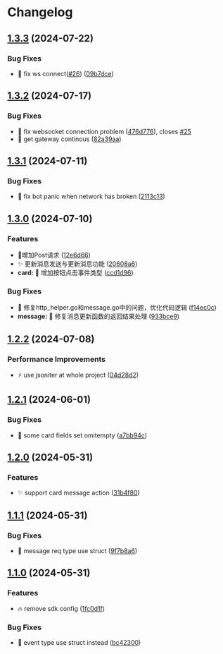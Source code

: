 # Changelog

## [1.3.3](https://github.com/Aimerny/kook-go/compare/v1.3.2...v1.3.3) (2024-07-22)


### Bug Fixes

* :bug: fix ws connect([#26](https://github.com/Aimerny/kook-go/issues/26)) ([09b7dce](https://github.com/Aimerny/kook-go/commit/09b7dce7bf2688c0b6dcbb5b3d07137120d9b550))

## [1.3.2](https://github.com/Aimerny/kook-go/compare/v1.3.1...v1.3.2) (2024-07-17)


### Bug Fixes

* :bug: fix websocket connection problem ([476d776](https://github.com/Aimerny/kook-go/commit/476d7768cd46eb80bf3bc666bc5e6484a884566b)), closes [#25](https://github.com/Aimerny/kook-go/issues/25)
* :bug: get gateway continous ([82a39aa](https://github.com/Aimerny/kook-go/commit/82a39aa474660d42ac49b2b283df5ad0b356e3b0))

## [1.3.1](https://github.com/Aimerny/kook-go/compare/v1.3.0...v1.3.1) (2024-07-11)


### Bug Fixes

* :bug: fix bot panic when network has broken ([2113c13](https://github.com/Aimerny/kook-go/commit/2113c13b7fa4191fdccf4a5fb639fefcc2618c18))

## [1.3.0](https://github.com/Aimerny/kook-go/compare/v1.2.2...v1.3.0) (2024-07-10)


### Features

* :tada:增加Post请求 ([12e6d66](https://github.com/Aimerny/kook-go/commit/12e6d669e8a7db7a90d42ce169d96b7570418912))
* ✨ 更新消息发送与更新消息功能 ([20608a6](https://github.com/Aimerny/kook-go/commit/20608a65548861a75a7ab2a63fc6c9f3fa8044b9))
* **card:** 🔘 增加按钮点击事件类型 ([ccd1d96](https://github.com/Aimerny/kook-go/commit/ccd1d967489dcbed823276f2e9d10ff0d24d466e))


### Bug Fixes

* 🐛 修复http_helper.go和message.go中的问题，优化代码逻辑 ([f14ec0c](https://github.com/Aimerny/kook-go/commit/f14ec0c8624e538a2f0be20fcb63495ae1847a80))
* **message:** 🐛 修复消息更新函数的返回结果处理 ([933bce9](https://github.com/Aimerny/kook-go/commit/933bce933537c6f623973ac8009334ccf074e4af))

## [1.2.2](https://github.com/Aimerny/kook-go/compare/v1.2.1...v1.2.2) (2024-07-08)


### Performance Improvements

* :zap: use jsoniter at whole project ([04d28d2](https://github.com/Aimerny/kook-go/commit/04d28d298f375cf42e75827e27548af43dbd3cc9))

## [1.2.1](https://github.com/Aimerny/kook-go/compare/v1.2.0...v1.2.1) (2024-06-01)


### Bug Fixes

* :bug: some card fields set omitempty ([a7bb94c](https://github.com/Aimerny/kook-go/commit/a7bb94c1cc0628b58f57761fe4b69d98615c7df2))

## [1.2.0](https://github.com/Aimerny/kook-go/compare/v1.1.1...v1.2.0) (2024-05-31)


### Features

* :sparkles: support card message action ([31b4f80](https://github.com/Aimerny/kook-go/commit/31b4f8099ab65849cf28f1d67dc654c8f527dd82))

## [1.1.1](https://github.com/Aimerny/kook-go/compare/v1.1.0...v1.1.1) (2024-05-31)


### Bug Fixes

* :bug: message req type use struct ([9f7b8a6](https://github.com/Aimerny/kook-go/commit/9f7b8a6f1ac0e2ccb861ae0d1921ccaf4c889aa2))

## [1.1.0](https://github.com/Aimerny/kook-go/compare/v1.0.0...v1.1.0) (2024-05-31)


### Features

* :fire: remove sdk config ([1fc0d1f](https://github.com/Aimerny/kook-go/commit/1fc0d1f1a988a761903c968ffd1309bb454f077a))


### Bug Fixes

* :bug: event type use struct instead ([bc42300](https://github.com/Aimerny/kook-go/commit/bc42300de7e0927f20728d1826838bad66f4423a))
